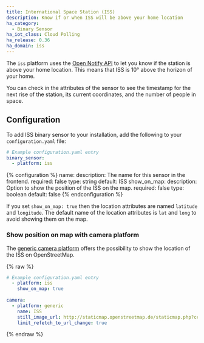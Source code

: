 ```yaml
---
title: International Space Station (ISS)
description: Know if or when ISS will be above your home location
ha_category:
  - Binary Sensor
ha_iot_class: Cloud Polling
ha_release: 0.36
ha_domain: iss
---
```


The `iss` platform uses the
[Open Notify API](http://open-notify.org/Open-Notify-API/ISS-Location-Now/)
to let you know if the station is above your home location.
This means that ISS is 10° above the horizon of your home.

You can check in the attributes of the sensor to see the timestamp for the next
rise of the station, its current coordinates, and the number of people in space.

## Configuration

To add ISS binary sensor to your installation,
add the following to your `configuration.yaml` file:

```yaml
# Example configuration.yaml entry
binary_sensor:
  - platform: iss
```

{% configuration %}
name:
  description: The name for this sensor in the frontend.
  required: false
  type: string
  default: ISS
show_on_map:
  description: Option to show the position of the ISS on the map.
  required: false
  type: boolean
  default: false
{% endconfiguration %}

<div class='note warning'>

If you set `show_on_map: true` then the location attributes are named `latitude` and `longitude`.
The default name of the location attributes is `lat` and `long` to avoid showing them on the map.

</div>

### Show position on map with camera platform

The [generic camera platform](/integrations/mjpeg) offers
the possibility to show the location of the ISS on OpenStreetMap.

{% raw %}
```yaml
# Example configuration.yaml entry
  - platform: iss
    show_on_map: true
    
camera:
  - platform: generic
    name: ISS
    still_image_url: http://staticmap.openstreetmap.de/staticmap.php?center={{ state_attr('binary_sensor.iss', 'lat') }},{{ state_attr('binary_sensor.iss', 'long') }}&zoom=4&size=865x512&maptype=mapnik&markers={{ state_attr('binary_sensor.iss', 'lat') }},{{ state_attr('binary_sensor.iss', 'long') }},lightblue
    limit_refetch_to_url_change: true
```
{% endraw %}
